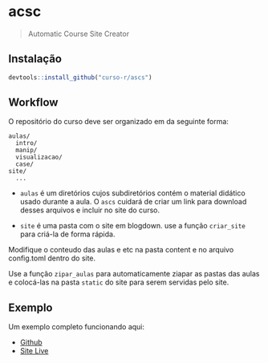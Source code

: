 # acsc

> Automatic Course Site Creator

## Instalação

``` r
devtools::install_github("curso-r/ascs")
```

## Workflow

O repositório do curso deve ser organizado em da seguinte forma: 

```
aulas/
  intro/
  manip/
  visualizacao/
  case/
site/
  ...
```

* `aulas` é um diretórios cujos subdiretórios contém o material didático usado durante a aula. O `ascs` cuidará de criar um link para download desses arquivos e incluir no site do curso.

* `site` é uma pasta com o site em blogdown. use a função `criar_site` para criá-la de forma rápida.

Modifique o conteudo das aulas e etc na pasta content e no arquivo config.toml dentro do site.

Use a função `zipar_aulas` para automaticamente ziapar as pastas das aulas e colocá-las na pasta `static` do site para serem servidas pelo site.

## Exemplo

Um exemplo completo funcionando aqui:

* [Github](https://github.com/curso-r/201805-introducao-a-programacao-em-r/tree/site)
* [Site Live](https://sleepy-murdock-571b20.netlify.com)
